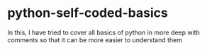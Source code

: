 # python-self-coded-basics
In this, I have tried to cover all basics of python in more deep with comments so that it can be more easier to understand them

